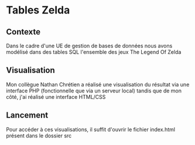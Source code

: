# Tables Zelda

## Contexte

Dans le cadre d'une UE de gestion de bases de données nous avons modélisé dans des tables SQL l'ensemble des jeux The Legend Of Zelda

## Visualisation

Mon collègue Nathan Chrétien a réalisé une visualisation du résultat via une interface PHP (fonctionnelle que via un serveur local) tandis que de mon côté,
j'ai réalisé une interface HTML/CSS

## Lancement

Pour accéder à ces visualisations, il suffit d'ouvrir le fichier index.html présent dans le dossier src
